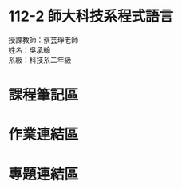 # 112-2 師大科技系程式語言  
授課教師：蔡芸琤老師  
姓名：吳承翰  
系級：科技系二年級  
# 課程筆記區
# 作業連結區
[作業一]: https://youtu.be/4pQAZI1C3hA  "作業一"
# 專題連結區
